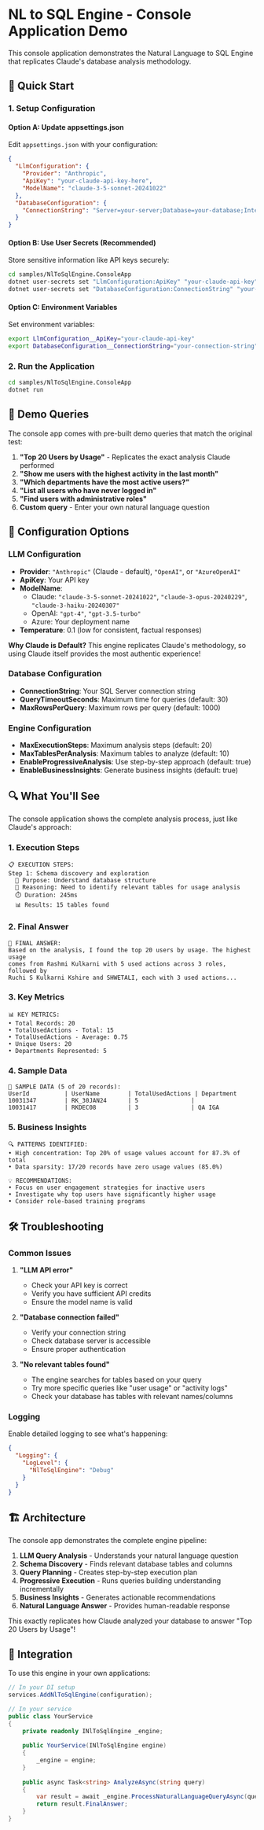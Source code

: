 # NL to SQL Engine - Console Application Demo

This console application demonstrates the Natural Language to SQL Engine that replicates Claude's database analysis methodology.

## 🚀 Quick Start

### 1. Setup Configuration

#### Option A: Update appsettings.json
Edit `appsettings.json` with your configuration:

```json
{
  "LlmConfiguration": {
    "Provider": "Anthropic",
    "ApiKey": "your-claude-api-key-here",
    "ModelName": "claude-3-5-sonnet-20241022"
  },
  "DatabaseConfiguration": {
    "ConnectionString": "Server=your-server;Database=your-database;Integrated Security=true;"
  }
}
```

#### Option B: Use User Secrets (Recommended)
Store sensitive information like API keys securely:

```bash
cd samples/NlToSqlEngine.ConsoleApp
dotnet user-secrets set "LlmConfiguration:ApiKey" "your-claude-api-key"
dotnet user-secrets set "DatabaseConfiguration:ConnectionString" "your-connection-string"
```

#### Option C: Environment Variables
Set environment variables:

```bash
export LlmConfiguration__ApiKey="your-claude-api-key"
export DatabaseConfiguration__ConnectionString="your-connection-string"
```

### 2. Run the Application

```bash
cd samples/NlToSqlEngine.ConsoleApp
dotnet run
```

## 🎯 Demo Queries

The console app comes with pre-built demo queries that match the original test:

1. **"Top 20 Users by Usage"** - Replicates the exact analysis Claude performed
2. **"Show me users with the highest activity in the last month"**
3. **"Which departments have the most active users?"**
4. **"List all users who have never logged in"**
5. **"Find users with administrative roles"**
6. **Custom query** - Enter your own natural language question

## 🔧 Configuration Options

### LLM Configuration
- **Provider**: `"Anthropic"` (Claude - default), `"OpenAI"`, or `"AzureOpenAI"`
- **ApiKey**: Your API key
- **ModelName**: 
  - Claude: `"claude-3-5-sonnet-20241022"`, `"claude-3-opus-20240229"`, `"claude-3-haiku-20240307"`
  - OpenAI: `"gpt-4"`, `"gpt-3.5-turbo"`
  - Azure: Your deployment name
- **Temperature**: 0.1 (low for consistent, factual responses)

**Why Claude is Default?** This engine replicates Claude's methodology, so using Claude itself provides the most authentic experience!

### Database Configuration
- **ConnectionString**: Your SQL Server connection string
- **QueryTimeoutSeconds**: Maximum time for queries (default: 30)
- **MaxRowsPerQuery**: Maximum rows per query (default: 1000)

### Engine Configuration
- **MaxExecutionSteps**: Maximum analysis steps (default: 20)
- **MaxTablesPerAnalysis**: Maximum tables to analyze (default: 10)
- **EnableProgressiveAnalysis**: Use step-by-step approach (default: true)
- **EnableBusinessInsights**: Generate business insights (default: true)

## 🔍 What You'll See

The console application shows the complete analysis process, just like Claude's approach:

### 1. Execution Steps
```
📋 EXECUTION STEPS:
Step 1: Schema discovery and exploration
  🎯 Purpose: Understand database structure
  💭 Reasoning: Need to identify relevant tables for usage analysis
  ⏱️ Duration: 245ms
  📊 Results: 15 tables found
```

### 2. Final Answer
```
💬 FINAL ANSWER:
Based on the analysis, I found the top 20 users by usage. The highest usage 
comes from Rashmi Kulkarni with 5 used actions across 3 roles, followed by 
Ruchi S Kulkarni Kshire and SHWETALI, each with 3 used actions...
```

### 3. Key Metrics
```
📊 KEY METRICS:
• Total Records: 20
• TotalUsedActions - Total: 15
• TotalUsedActions - Average: 0.75
• Unique Users: 20
• Departments Represented: 5
```

### 4. Sample Data
```
📄 SAMPLE DATA (5 of 20 records):
UserId          | UserName        | TotalUsedActions | Department
10031347        | RK_30JAN24      | 5               | 
10031417        | RKDEC08         | 3               | QA IGA
```

### 5. Business Insights
```
🔍 PATTERNS IDENTIFIED:
• High concentration: Top 20% of usage values account for 87.3% of total
• Data sparsity: 17/20 records have zero usage values (85.0%)

💡 RECOMMENDATIONS:
• Focus on user engagement strategies for inactive users
• Investigate why top users have significantly higher usage
• Consider role-based training programs
```

## 🛠️ Troubleshooting

### Common Issues

1. **"LLM API error"**
   - Check your API key is correct
   - Verify you have sufficient API credits
   - Ensure the model name is valid

2. **"Database connection failed"**
   - Verify your connection string
   - Check database server is accessible
   - Ensure proper authentication

3. **"No relevant tables found"**
   - The engine searches for tables based on your query
   - Try more specific queries like "user usage" or "activity logs"
   - Check your database has tables with relevant names/columns

### Logging

Enable detailed logging to see what's happening:

```json
{
  "Logging": {
    "LogLevel": {
      "NlToSqlEngine": "Debug"
    }
  }
}
```

## 🏗️ Architecture

The console app demonstrates the complete engine pipeline:

1. **LLM Query Analysis** - Understands your natural language question
2. **Schema Discovery** - Finds relevant database tables and columns  
3. **Query Planning** - Creates step-by-step execution plan
4. **Progressive Execution** - Runs queries building understanding incrementally
5. **Business Insights** - Generates actionable recommendations
6. **Natural Language Answer** - Provides human-readable response

This exactly replicates how Claude analyzed your database to answer "Top 20 Users by Usage"!

## 🔗 Integration

To use this engine in your own applications:

```csharp
// In your DI setup
services.AddNlToSqlEngine(configuration);

// In your service
public class YourService
{
    private readonly INlToSqlEngine _engine;
    
    public YourService(INlToSqlEngine engine)
    {
        _engine = engine;
    }
    
    public async Task<string> AnalyzeAsync(string query)
    {
        var result = await _engine.ProcessNaturalLanguageQueryAsync(query);
        return result.FinalAnswer;
    }
}
```